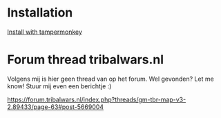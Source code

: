 # Installation
[Install with tampermonkey](https://raw.githubusercontent.com/iwantwin/tribalwars-scripts/master/tbrmap_fix_28/tbrmap_fix_28.user.js)

# Forum thread tribalwars.nl
Volgens mij is hier geen thread van op het forum. Wel gevonden? Let me know! Stuur mij even een berichtje :)

https://forum.tribalwars.nl/index.php?threads/gm-tbr-map-v3-2.89433/page-63#post-5669004